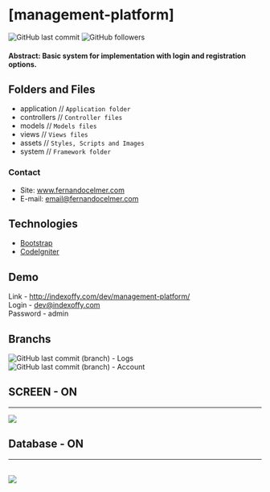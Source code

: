 # [management-platform] 

![GitHub last commit](https://img.shields.io/github/last-commit/FernandoCelmer/indexoffy-basic-php-dashboard) ![GitHub followers](https://img.shields.io/github/followers/FernandoCelmer?label=Fernando%20Celmer&style=social)

#### Abstract: Basic system for implementation with login and registration options.

## Folders and Files

- application // `Application folder`
- controllers // `Controller files`
- models // `Models files`
- views // `Views files`
- assets // `Styles, Scripts and Images`
- system // `Framework folder`

### Contact
- Site: www.fernandocelmer.com
- E-mail: email@fernandocelmer.com

## Technologies

- [Bootstrap](https://getbootstrap.com) 
- [CodeIgniter](https://codeigniter.com)

## Demo
Link - http://indexoffy.com/dev/management-platform/ <br> 
Login - dev@indexoffy.com <br> 
Password - admin <br> 

## Branchs
![GitHub last commit (branch)](https://img.shields.io/github/last-commit/FernandoCelmer/indexoffy-basic-php-dashboard/OFFY-01?color=blue&label=OFFY-01) - Logs <br>
![GitHub last commit (branch)](https://img.shields.io/github/last-commit/FernandoCelmer/indexoffy-basic-php-dashboard/OFFY-02?color=blue&label=OFFY-02) - Account <br>

## SCREEN - ON 
________________________________
<p>
<img src="https://github.com/FernandoCelmer/indexoffy-management-platform/blob/master/Designer/img_indexoffy-01.png?raw=true">
  

## Database - ON
________________________________
<br>
<img src="https://github.com/FernandoCelmer/indexoffy-management-platform/blob/master/DataBase/INDEXOFFY.png?raw=true"></p>



